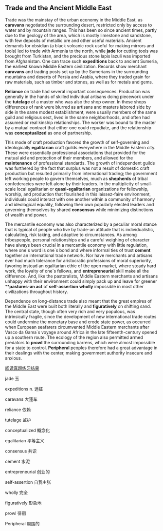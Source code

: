 ## Trade and the Ancient Middle East

Trade was the mainstay of the urban economy in the Middle East, as **caravans** negotiated the surrounding desert, restricted only by access to water and by mountain ranges. This has been so since ancient times, partly due to the geology of the area, which is mostly limestone and sandstone, with few deposits of metallic ore and other useful materials. Ancient demands for obsidian (a black volcanic rock useful for making mirrors and tools) led to trade with Armenia to the north, while **jade** for cutting tools was brought from Turkistan, and the precious stone lapis lazuli was imported from Afghanistan. One can trace such **expeditions** back to ancient Sumeria, the earliest known Middle Eastern civilization. Records show merchant **caravans** and trading posts set up by the Sumerians in the surrounding mountains and deserts of Persia and Arabia, where they traded grain for raw materials, such as timber and stones, as well as for metals and gems.

**Reliance** on trade had several important consequences. Production was generally in the hands of skilled individual artisans doing piecework under the **tutelage** of a master who was also the shop owner. In these shops differences of rank were blurred as artisans and masters labored side by side in the same modest establishment, were  usually members of the same guild and religious sect, lived in the same neighborhoods, and often had assumed or real kinship relationships. The worker was bound to the master by a mutual contract that either one could repudiate, and the relationship was **conceptualized** as one of partnership.

This mode of craft production favored the growth of self-governing and ideologically **egalitarian** craft guilds everywhere in the Middle Eastern city. These were essentially professional associations that provided for the mutual aid and protection of their members, and allowed for the **maintenance** of professional standards. The growth of independent guilds was furthered by the fact that surplus was not a result of domestic craft production but resulted primarily from international trading; the government left working people to govern themselves, much as **shepherds** of tribal confederacies were left alone by their leaders. In the multiplicity of small-scale local egalitarian or **quasi-egalitarian** organizations for fellowship, worship, and production that flourished in this laissez-faire environment, individuals could interact with one another within a community of harmony and ideological equality, following their own popularly elected leaders and governing themselves by shared **consensus** while minimizing distinctions of wealth and power.

The mercantile economy was also characterized by a peculiar moral stance that is typical of people who live by trade-an attitude that is individualistic, calculating, risk taking, and adaptive to circumstances. As among tribespeople, personal relationships and a careful weighing of character have always been crucial in a mercantile economy with little regulation, where one\`s word is one\`s bond and where informal ties of trust **cement** together an international trade network. Nor have merchants and artisans ever had much tolerance for aristocratic professions of moral superiority, favoring instead an egalitarian ethic of the open market, where steady hard work, the loyalty of one`s fellows, and **entrepreneurial** skill make all the difference. And, like the pastoralists, Middle Eastern merchants and artisans unhappy with their environment could simply pack up and leave for greener ****pastures-an act** of **self-assertion** **wholly** impossible in most other civilizations throughout history.

Dependence on long-distance trade also meant that the great empires of the Middle East were built both literally and **figuratively** on shifting sand. The central state, though often very rich and very populous, was intrinsically fragile, since the development of new international trade routes could undermine the monetary base and erode state power, as occurred when European seafarers circumvented Middle Eastern merchants after Vasco da Gama`s voyage around Africa in the late fifteenth-century opened up a southern route. The ecology of the region also permitted armed predators to **prowl** the surrounding barrens, which were almost impossible for a state to control. **Peripheral** peoples therefore had a great advantage in their dealings with the center, making government authority insecure and anxious.

[阅读真题练习结果](https://toefl.kmf.com/reading/result/165854302634572136)

jade                                玉

expeditions                     n. 远征

caravans                             大篷车

reliance                         依赖

tutelage                          监护

conceptualized                        概念化

egalitarian                  平等主义

consensus                       共识

cement                               水泥

entrepreneurial                           创业的

self-assertion                     自我主张

wholly                                  完全

figuratively                            形象地

prowl                                      徘徊

Peripheral                              周围的
